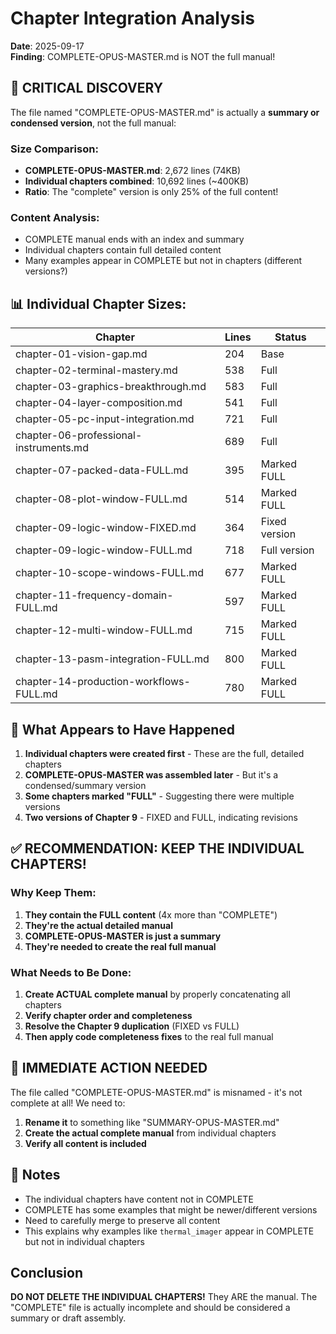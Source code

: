 # Chapter Integration Analysis

**Date**: 2025-09-17  
**Finding**: COMPLETE-OPUS-MASTER.md is NOT the full manual!

## 🔴 CRITICAL DISCOVERY

The file named "COMPLETE-OPUS-MASTER.md" is actually a **summary or condensed version**, not the full manual:

### Size Comparison:
- **COMPLETE-OPUS-MASTER.md**: 2,672 lines (74KB)
- **Individual chapters combined**: 10,692 lines (~400KB)
- **Ratio**: The "complete" version is only 25% of the full content!

### Content Analysis:
- COMPLETE manual ends with an index and summary
- Individual chapters contain full detailed content
- Many examples appear in COMPLETE but not in chapters (different versions?)

## 📊 Individual Chapter Sizes:

| Chapter | Lines | Status |
|---------|-------|--------|
| chapter-01-vision-gap.md | 204 | Base |
| chapter-02-terminal-mastery.md | 538 | Full |
| chapter-03-graphics-breakthrough.md | 583 | Full |
| chapter-04-layer-composition.md | 541 | Full |
| chapter-05-pc-input-integration.md | 721 | Full |
| chapter-06-professional-instruments.md | 689 | Full |
| chapter-07-packed-data-FULL.md | 395 | Marked FULL |
| chapter-08-plot-window-FULL.md | 514 | Marked FULL |
| chapter-09-logic-window-FIXED.md | 364 | Fixed version |
| chapter-09-logic-window-FULL.md | 718 | Full version |
| chapter-10-scope-windows-FULL.md | 677 | Marked FULL |
| chapter-11-frequency-domain-FULL.md | 597 | Marked FULL |
| chapter-12-multi-window-FULL.md | 715 | Marked FULL |
| chapter-13-pasm-integration-FULL.md | 800 | Marked FULL |
| chapter-14-production-workflows-FULL.md | 780 | Marked FULL |

## 🤔 What Appears to Have Happened

1. **Individual chapters were created first** - These are the full, detailed chapters
2. **COMPLETE-OPUS-MASTER was assembled later** - But it's a condensed/summary version
3. **Some chapters marked "FULL"** - Suggesting there were multiple versions
4. **Two versions of Chapter 9** - FIXED and FULL, indicating revisions

## ✅ RECOMMENDATION: KEEP THE INDIVIDUAL CHAPTERS!

### Why Keep Them:
1. **They contain the FULL content** (4x more than "COMPLETE")
2. **They're the actual detailed manual** 
3. **COMPLETE-OPUS-MASTER is just a summary**
4. **They're needed to create the real full manual**

### What Needs to Be Done:
1. **Create ACTUAL complete manual** by properly concatenating all chapters
2. **Verify chapter order and completeness**
3. **Resolve the Chapter 9 duplication** (FIXED vs FULL)
4. **Then apply code completeness fixes** to the real full manual

## 🎯 IMMEDIATE ACTION NEEDED

The file called "COMPLETE-OPUS-MASTER.md" is misnamed - it's not complete at all! We need to:

1. **Rename it** to something like "SUMMARY-OPUS-MASTER.md" 
2. **Create the actual complete manual** from individual chapters
3. **Verify all content is included**

## 📝 Notes

- The individual chapters have content not in COMPLETE
- COMPLETE has some examples that might be newer/different versions
- Need to carefully merge to preserve all content
- This explains why examples like `thermal_imager` appear in COMPLETE but not in individual chapters

## Conclusion

**DO NOT DELETE THE INDIVIDUAL CHAPTERS!** They ARE the manual. The "COMPLETE" file is actually incomplete and should be considered a summary or draft assembly.
